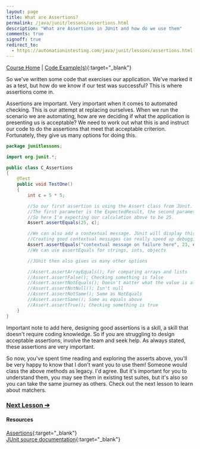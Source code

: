 ```yaml
---
layout: page
title: What are Assertions?
permalink: /java/junit/lessons/assertions.html
description: "What are Assertions in JUnit and how do we use them"
comments: true
signoff: true
redirect_to:
  - https://automationintesting.com/java/junit/lessons/assertions.html
---
```

[Course Home](../../course) \| [Code Example(s)](https://github.com/FriendlyTester/Free-Java-Basics-Course/blob/master/src/test/java/junitlessons/C_Assertions.java){:target="_blank"}

So we've written some code that exercises our application. We've marked it as a test, but how do we know if our test was successful? This is where assertions come in.

Assertions are important. Very important when it comes to automated checking. This is our attempt at replacing ourselves. When we run the scenario we are automating, how are we deciding if what the application is presenting us is acceptable? We need to work out what this is and instruct our code to do the assertions that meet that acceptable criterion. Fortunately, they give us many options for doing this.

```java
package junitlessons;

import org.junit.*;

public class C_Assertions
{
    @Test
    public void TestOne()
    {
        int c = 5 * 5;

        //So our first assertion is using the Assert class from JUnit.
        //The first parameter is the ExpectedResult, the second parameter is the actual value.
        //So here I'm expecting our calculation above to be 25.
        Assert.assertEquals(25, c);

        //We can also add a contextual message. JUnit will display this message upon failure
        //Creating good contextual messages can really speed up debugging
        Assert.assertEquals("contextual message on failure here", 23, c);
        //We can use assertEquals for strings, ints, objects

        //JUnit then also gives us many other options

        //Assert.assertArrayEquals(); For comparing arrays and lists
        //Assert.assertFalse(); Checking something is false
        //Assert.assertNotEquals(); Doesn't matter what the value is along as its not this value
        //Assert.assertNotNull(); Isn't null
        //Assert.assertNotSame(); Same as NotEquals
        //Assert.assertSame(); Same as equals above
        //Assert.assertTrue(); Checking something is true
    }
}
```

Important note to add here, designing good assertions is a skill, a skill that doesn't require coding knowledge. So if you are struggling to design acceptable assertions, involve the team and seek help. As always stated, these assertions are very important.

So now, you've spent time reading and exploring the asserts above, you'll be very happy to know that I don't want you to use them! Someone would class the above methods as legacy. I'd agree. But it's important for you to understand them, you may see them in existing test suites, but it's also so you can take the same journey as others. Check out the next lesson to learn about matchers.

### [Next Lesson &#10132;](../lessons/matchers)

#### Resources
[Assertions](https://github.com/junit-team/junit4/wiki/Assertions){:target="_blank"}  
[JUnit source documentation](http://junit.sourceforge.net/javadoc/org/junit/Assert.html){:target="_blank"}